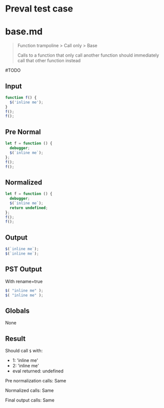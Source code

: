# Preval test case

# base.md

> Function trampoline > Call only > Base
>
> Calls to a function that only call another function should immediately call that other function instead 

#TODO

## Input

`````js filename=intro
function f() {
  $('inline me');
}
f();
f();
`````

## Pre Normal


`````js filename=intro
let f = function () {
  debugger;
  $(`inline me`);
};
f();
f();
`````

## Normalized


`````js filename=intro
let f = function () {
  debugger;
  $(`inline me`);
  return undefined;
};
f();
f();
`````

## Output


`````js filename=intro
$(`inline me`);
$(`inline me`);
`````

## PST Output

With rename=true

`````js filename=intro
$( "inline me" );
$( "inline me" );
`````

## Globals

None

## Result

Should call `$` with:
 - 1: 'inline me'
 - 2: 'inline me'
 - eval returned: undefined

Pre normalization calls: Same

Normalized calls: Same

Final output calls: Same
